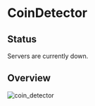 # CoinDetector

## Status
Servers are currently down.

## Overview
![coin_detector](https://user-images.githubusercontent.com/13970914/42602197-554a0a42-851d-11e8-9aa4-8021ebcb3b39.png)
